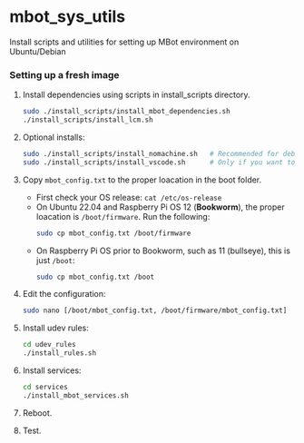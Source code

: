 # mbot_sys_utils
Install scripts and utilities for setting up MBot environment on Ubuntu/Debian

### Setting up a fresh image ###
1. Install dependencies using scripts in install_scripts directory.
    ```bash
    sudo ./install_scripts/install_mbot_dependencies.sh
    ./install_scripts/install_lcm.sh
    ```

2. Optional installs:
    ```bash
    sudo ./install_scripts/install_nomachine.sh   # Recommended for debugging.
    sudo ./install_scripts/install_vscode.sh      # Only if you want to develop on the Pi.
    ```

3. Copy `mbot_config.txt` to the proper loacation in the boot folder.
    - First check your OS release: `cat /etc/os-release`
    - On Ubuntu 22.04 and Raspberry Pi OS 12 (**Bookworm**), the proper loacation is `/boot/firmware`. Run the following:
        ```bash
        sudo cp mbot_config.txt /boot/firmware
        ```
    - On Raspberry Pi OS prior to Bookworm, such as 11 (bullseye), this is just `/boot`:
        ```bash
        sudo cp mbot_config.txt /boot
        ```

4. Edit the configuration:
    ```bash
    sudo nano [/boot/mbot_config.txt, /boot/firmware/mbot_config.txt]
    ```

5. Install udev rules:
    ```bash
    cd udev_rules
    ./install_rules.sh
    ```

6. Install services:
    ```bash
    cd services
    ./install_mbot_services.sh
    ```

7. Reboot.

8. Test.
